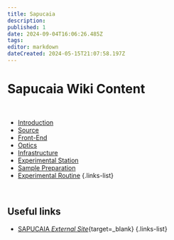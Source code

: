 ```yaml
---
title: Sapucaia
description: 
published: 1
date: 2024-09-04T16:06:26.485Z
tags: 
editor: markdown
dateCreated: 2024-05-15T21:07:58.197Z
---
```


# Sapucaia Wiki Content
<br>

- [Introduction](/Beamlines/Sapucaia/spu_intro)
- [Source](/Beamlines/Sapucaia/spu_source)
- [Front-End](/Beamlines/Sapucaia/spu_frontend)
- [Optics](/Beamlines/Sapucaia/spu_optics)
- [Infrastructure](/Beamlines/Sapucaia/spu_infra)
- [Experimental Station](/Beamlines/Sapucaia/spu_exp_station)
- [Sample Preparation](/Beamlines/Sapucaia/spu_sample_prep)
- [Experimental Routine](/Beamlines/Sapucaia/spu_exp_routine)
{.links-list}

<br>

## Useful links

- [SAPUCAIA *External Site*](https://lnls.cnpem.br/grupos/sapucaia/){target=_blank}
{.links-list}